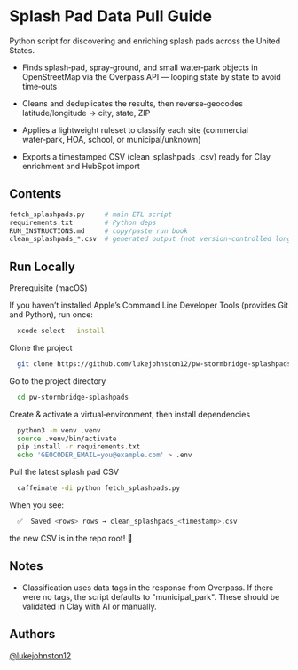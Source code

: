 
# Splash Pad Data Pull Guide

Python script for discovering and enriching splash pads across the United States.

- Finds splash‑pad, spray‑ground, and small water‑park objects in OpenStreetMap via the Overpass API — looping state by state to avoid time‑outs

- Cleans and deduplicates the results, then reverse‑geocodes latitude/longitude → city, state, ZIP

- Applies a lightweight ruleset to classify each site (commercial water‑park, HOA, school, or municipal/unknown)

- Exports a timestamped CSV (clean_splashpads_<ts>.csv) ready for Clay enrichment and HubSpot import


## Contents
```bash
fetch_splashpads.py     # main ETL script
requirements.txt        # Python deps
RUN_INSTRUCTIONS.md     # copy/paste run book
clean_splashpads_*.csv  # generated output (not version‑controlled long term)
```

## Run Locally

Prerequisite (macOS)

If you haven’t installed Apple’s Command Line Developer Tools (provides Git and Python), run once:

```bash
  xcode-select --install
```

Clone the project

```bash
  git clone https://github.com/lukejohnston12/pw-stormbridge-splashpads.git
```

Go to the project directory

```bash
  cd pw-stormbridge-splashpads
```

Create & activate a virtual‑environment, then install dependencies

```bash
  python3 -m venv .venv
  source .venv/bin/activate
  pip install -r requirements.txt
  echo 'GEOCODER_EMAIL=you@example.com' > .env
```

Pull the latest splash pad CSV

```bash
  caffeinate -di python fetch_splashpads.py
```
When you see: 
```bash
  ✅  Saved <rows> rows → clean_splashpads_<timestamp>.csv
```
the new CSV is in the repo root! 🎉


## Notes

- Classification uses data tags in the response from Overpass. If there were no tags, the script defaults to "municipal_park". These should be validated in Clay with AI or manually.

## Authors

[@lukejohnston12](https://github.com/lukejohnston12)

